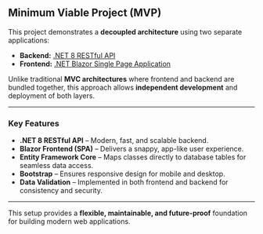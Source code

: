 ## Minimum Viable Project (MVP)

This project demonstrates a **decoupled architecture** using two separate applications:  

- **Backend:** [.NET 8 RESTful API](https://github.com/pasindumadushan/MVP-RestfulAPI)  
- **Frontend:** [.NET Blazor Single Page Application](https://github.com/pasindumadushan/MVP-BlazorFrontend)  

Unlike traditional **MVC architectures** where frontend and backend are bundled together, this approach allows **independent development** and deployment of both layers.

---

### Key Features
- **.NET 8 RESTful API** – Modern, fast, and scalable backend.  
- **Blazor Frontend (SPA)** – Delivers a snappy, app-like user experience.  
- **Entity Framework Core** – Maps classes directly to database tables for seamless data access.  
- **Bootstrap** – Ensures responsive design for mobile and desktop.  
- **Data Validation** – Implemented in both frontend and backend for consistency and security.  

---

This setup provides a **flexible, maintainable, and future-proof** foundation for building modern web applications.
